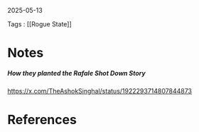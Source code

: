 2025-05-13

Tags : [[Rogue State]]

# Notes

##### How they planted the Rafale Shot Down Story

https://x.com/TheAshokSinghal/status/1922293714807844873


# References